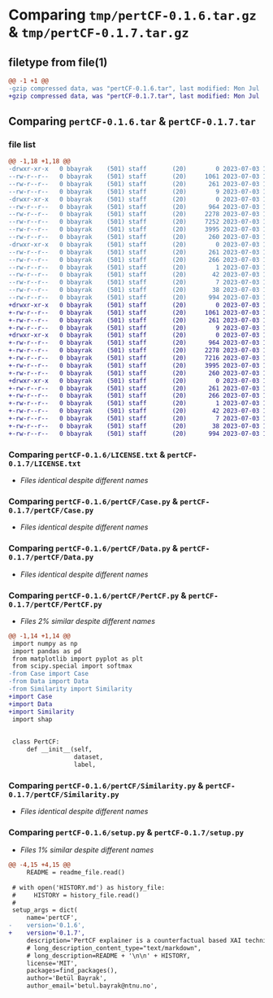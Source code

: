 # Comparing `tmp/pertCF-0.1.6.tar.gz` & `tmp/pertCF-0.1.7.tar.gz`

## filetype from file(1)

```diff
@@ -1 +1 @@
-gzip compressed data, was "pertCF-0.1.6.tar", last modified: Mon Jul  3 14:12:10 2023, max compression
+gzip compressed data, was "pertCF-0.1.7.tar", last modified: Mon Jul  3 14:14:35 2023, max compression
```

## Comparing `pertCF-0.1.6.tar` & `pertCF-0.1.7.tar`

### file list

```diff
@@ -1,18 +1,18 @@
-drwxr-xr-x   0 bbayrak    (501) staff       (20)        0 2023-07-03 14:12:10.601370 pertCF-0.1.6/
--rw-r--r--   0 bbayrak    (501) staff       (20)     1061 2023-07-03 13:13:48.000000 pertCF-0.1.6/LICENSE.txt
--rw-r--r--   0 bbayrak    (501) staff       (20)      261 2023-07-03 14:12:10.601203 pertCF-0.1.6/PKG-INFO
--rw-r--r--   0 bbayrak    (501) staff       (20)        9 2023-07-03 12:04:43.000000 pertCF-0.1.6/README.md
-drwxr-xr-x   0 bbayrak    (501) staff       (20)        0 2023-07-03 14:12:10.600015 pertCF-0.1.6/pertCF/
--rw-r--r--   0 bbayrak    (501) staff       (20)      964 2023-07-03 14:07:23.000000 pertCF-0.1.6/pertCF/Case.py
--rw-r--r--   0 bbayrak    (501) staff       (20)     2278 2023-07-03 14:07:23.000000 pertCF-0.1.6/pertCF/Data.py
--rw-r--r--   0 bbayrak    (501) staff       (20)     7252 2023-07-03 14:06:39.000000 pertCF-0.1.6/pertCF/PertCF.py
--rw-r--r--   0 bbayrak    (501) staff       (20)     3995 2023-07-03 14:07:23.000000 pertCF-0.1.6/pertCF/Similarity.py
--rw-r--r--   0 bbayrak    (501) staff       (20)      260 2023-07-03 14:11:58.000000 pertCF-0.1.6/pertCF/__init__.py
-drwxr-xr-x   0 bbayrak    (501) staff       (20)        0 2023-07-03 14:12:10.600938 pertCF-0.1.6/pertCF.egg-info/
--rw-r--r--   0 bbayrak    (501) staff       (20)      261 2023-07-03 14:12:10.000000 pertCF-0.1.6/pertCF.egg-info/PKG-INFO
--rw-r--r--   0 bbayrak    (501) staff       (20)      266 2023-07-03 14:12:10.000000 pertCF-0.1.6/pertCF.egg-info/SOURCES.txt
--rw-r--r--   0 bbayrak    (501) staff       (20)        1 2023-07-03 14:12:10.000000 pertCF-0.1.6/pertCF.egg-info/dependency_links.txt
--rw-r--r--   0 bbayrak    (501) staff       (20)       42 2023-07-03 14:12:10.000000 pertCF-0.1.6/pertCF.egg-info/requires.txt
--rw-r--r--   0 bbayrak    (501) staff       (20)        7 2023-07-03 14:12:10.000000 pertCF-0.1.6/pertCF.egg-info/top_level.txt
--rw-r--r--   0 bbayrak    (501) staff       (20)       38 2023-07-03 14:12:10.601424 pertCF-0.1.6/setup.cfg
--rw-r--r--   0 bbayrak    (501) staff       (20)      994 2023-07-03 14:11:18.000000 pertCF-0.1.6/setup.py
+drwxr-xr-x   0 bbayrak    (501) staff       (20)        0 2023-07-03 14:14:35.336959 pertCF-0.1.7/
+-rw-r--r--   0 bbayrak    (501) staff       (20)     1061 2023-07-03 13:13:48.000000 pertCF-0.1.7/LICENSE.txt
+-rw-r--r--   0 bbayrak    (501) staff       (20)      261 2023-07-03 14:14:35.336799 pertCF-0.1.7/PKG-INFO
+-rw-r--r--   0 bbayrak    (501) staff       (20)        9 2023-07-03 12:04:43.000000 pertCF-0.1.7/README.md
+drwxr-xr-x   0 bbayrak    (501) staff       (20)        0 2023-07-03 14:14:35.335722 pertCF-0.1.7/pertCF/
+-rw-r--r--   0 bbayrak    (501) staff       (20)      964 2023-07-03 14:07:23.000000 pertCF-0.1.7/pertCF/Case.py
+-rw-r--r--   0 bbayrak    (501) staff       (20)     2278 2023-07-03 14:07:23.000000 pertCF-0.1.7/pertCF/Data.py
+-rw-r--r--   0 bbayrak    (501) staff       (20)     7216 2023-07-03 14:14:09.000000 pertCF-0.1.7/pertCF/PertCF.py
+-rw-r--r--   0 bbayrak    (501) staff       (20)     3995 2023-07-03 14:07:23.000000 pertCF-0.1.7/pertCF/Similarity.py
+-rw-r--r--   0 bbayrak    (501) staff       (20)      260 2023-07-03 14:11:58.000000 pertCF-0.1.7/pertCF/__init__.py
+drwxr-xr-x   0 bbayrak    (501) staff       (20)        0 2023-07-03 14:14:35.336563 pertCF-0.1.7/pertCF.egg-info/
+-rw-r--r--   0 bbayrak    (501) staff       (20)      261 2023-07-03 14:14:35.000000 pertCF-0.1.7/pertCF.egg-info/PKG-INFO
+-rw-r--r--   0 bbayrak    (501) staff       (20)      266 2023-07-03 14:14:35.000000 pertCF-0.1.7/pertCF.egg-info/SOURCES.txt
+-rw-r--r--   0 bbayrak    (501) staff       (20)        1 2023-07-03 14:14:35.000000 pertCF-0.1.7/pertCF.egg-info/dependency_links.txt
+-rw-r--r--   0 bbayrak    (501) staff       (20)       42 2023-07-03 14:14:35.000000 pertCF-0.1.7/pertCF.egg-info/requires.txt
+-rw-r--r--   0 bbayrak    (501) staff       (20)        7 2023-07-03 14:14:35.000000 pertCF-0.1.7/pertCF.egg-info/top_level.txt
+-rw-r--r--   0 bbayrak    (501) staff       (20)       38 2023-07-03 14:14:35.337011 pertCF-0.1.7/setup.cfg
+-rw-r--r--   0 bbayrak    (501) staff       (20)      994 2023-07-03 14:14:19.000000 pertCF-0.1.7/setup.py
```

### Comparing `pertCF-0.1.6/LICENSE.txt` & `pertCF-0.1.7/LICENSE.txt`

 * *Files identical despite different names*

### Comparing `pertCF-0.1.6/pertCF/Case.py` & `pertCF-0.1.7/pertCF/Case.py`

 * *Files identical despite different names*

### Comparing `pertCF-0.1.6/pertCF/Data.py` & `pertCF-0.1.7/pertCF/Data.py`

 * *Files identical despite different names*

### Comparing `pertCF-0.1.6/pertCF/PertCF.py` & `pertCF-0.1.7/pertCF/PertCF.py`

 * *Files 2% similar despite different names*

```diff
@@ -1,14 +1,14 @@
 import numpy as np
 import pandas as pd
 from matplotlib import pyplot as plt
 from scipy.special import softmax
-from Case import Case
-from Data import Data
-from Similarity import Similarity
+import Case
+import Data
+import Similarity
 import shap
 
 
 class PertCF:
     def __init__(self,
                  dataset,
                  label,
```

### Comparing `pertCF-0.1.6/pertCF/Similarity.py` & `pertCF-0.1.7/pertCF/Similarity.py`

 * *Files identical despite different names*

### Comparing `pertCF-0.1.6/setup.py` & `pertCF-0.1.7/setup.py`

 * *Files 1% similar despite different names*

```diff
@@ -4,15 +4,15 @@
     README = readme_file.read()
 
 # with open('HISTORY.md') as history_file:
 #     HISTORY = history_file.read()
 #
 setup_args = dict(
     name='pertCF',
-    version='0.1.6',
+    version='0.1.7',
     description='PertCF explainer is a counterfactual based XAI technique.',
     # long_description_content_type="text/markdown",
     # long_description=README + '\n\n' + HISTORY,
     license='MIT',
     packages=find_packages(),
     author='Betül Bayrak',
     author_email='betul.bayrak@ntnu.no',
```

